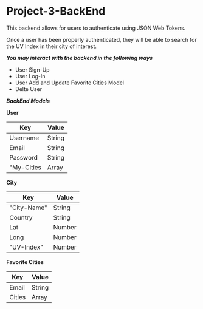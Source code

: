 # Project-3-BackEnd
This backend allows for users to authenticate using JSON Web Tokens.

Once a user has been properly authenticated, they will be able to search for the UV Index in their city of interest.

**_You may interact with the backend in the following ways_**

* User Sign-Up
* User Log-In
* User Add and Update Favorite Cities Model
* Delte User

**_BackEnd Models_**

   **User**

Key | Value
--------   | --------
Username   | String
Email      | String
Password   | String
"My-Cities | Array

   **City**

  Key      | Value
--------   | --------
"City-Name"| String
Country    | String
Lat        | Number
Long       | Number
"UV-Index" | Number


   **Favorite Cities**

Key    | Value
------ | -------
Email  | String
Cities | Array

